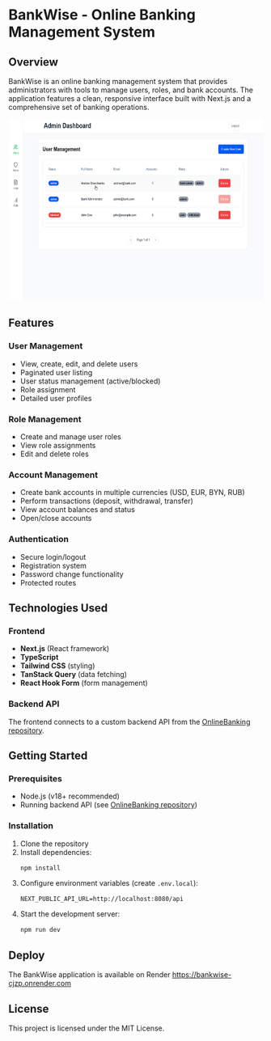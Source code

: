 # BankWise - Online Banking Management System

## Overview

BankWise is an online banking management system that provides administrators with tools to manage users, roles, and bank accounts. The application features a clean, responsive interface built with Next.js and a comprehensive set of banking operations.

<img src="https://github.com/Ondrecho/BankWise/blob/main/images/screenshot.jpg" alt="Interface" width="640" height="360" />

## Features

### User Management
- View, create, edit, and delete users
- Paginated user listing
- User status management (active/blocked)
- Role assignment
- Detailed user profiles

### Role Management
- Create and manage user roles
- View role assignments
- Edit and delete roles

### Account Management
- Create bank accounts in multiple currencies (USD, EUR, BYN, RUB)
- Perform transactions (deposit, withdrawal, transfer)
- View account balances and status
- Open/close accounts

### Authentication
- Secure login/logout
- Registration system
- Password change functionality
- Protected routes

## Technologies Used

### Frontend
- **Next.js** (React framework)
- **TypeScript**
- **Tailwind CSS** (styling)
- **TanStack Query** (data fetching)
- **React Hook Form** (form management)

### Backend API
The frontend connects to a custom backend API from the [OnlineBanking repository](https://github.com/Ondrecho/OnlineBanking).

## Getting Started

### Prerequisites
- Node.js (v18+ recommended)
- Running backend API (see [OnlineBanking repository](https://github.com/Ondrecho/OnlineBanking))

### Installation
1. Clone the repository
2. Install dependencies:
   ```bash
   npm install
   ```
3. Configure environment variables (create `.env.local`):
   ```env
   NEXT_PUBLIC_API_URL=http://localhost:8080/api
   ```
4. Start the development server:
   ```bash
   npm run dev
   ```
## Deploy

The BankWise application is available on Render https://bankwise-cjzp.onrender.com

## License

This project is licensed under the MIT License.